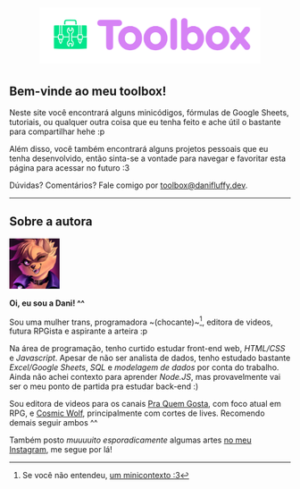 <style>
    .menu-title {
        opacity: 0;
    }
</style>

<h1 style="text-align: center">
    <img style="max-height: 100px" src="./_sysfiles/imgs/logo.png" alt="Toolbox">
</h1>

## **Bem-vinde ao meu toolbox!**

Neste site você encontrará alguns minicódigos, fórmulas de Google Sheets, tutoriais, ou qualquer outra coisa que eu tenha feito e ache útil o bastante para compartilhar hehe :p

Além disso, você também encontrará alguns projetos pessoais que eu tenha desenvolvido, então sinta-se a vontade para navegar e favoritar esta página para acessar no futuro :3

Dúvidas? Comentários? Fale comigo por [toolbox@danifluffy.dev](mailto:toolbox@danifluffy.dev).

---

## Sobre a autora

<img class="left" style="width:90px; margin-right: 15px" src="./_sysfiles/imgs/icon.jpg">

**Oi, eu sou a Dani! ^^**

Sou uma mulher trans, programadora ~(chocante)~[^1], editora de videos, futura RPGista e aspirante a arteira :p

Na área de programação, tenho curtido estudar front-end web, _HTML/CSS_ e _Javascript_. Apesar de não ser analista de dados, tenho estudado bastante _Excel/Google Sheets_, _SQL_ e _modelagem de dados_ por conta do trabalho. Ainda não achei contexto para aprender _Node.JS_, mas provavelmente vai ser o meu ponto de partida pra estudar back-end :)

Sou editora de videos para os canais [Pra Quem Gosta](https://www.youtube.com/c/PraQuemGosta), com foco atual em RPG, e [Cosmic Wolf](https://www.youtube.com/@CosmicWolf_Arts), principalmente com cortes de lives. Recomendo demais seguir ambos ^^

Também posto _muuuuito esporadicamente_ algumas artes [no meu Instagram](https://instagram.com/danifluffycat), me segue por lá!

[^1]: Se você não entendeu, [um minicontexto :3](https://www.reddit.com/r/transprogrammer/comments/152ajf1/ig_its_time_for_my_to_start_studying_computer/)